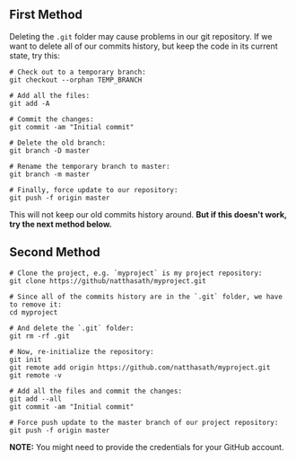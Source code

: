 ## First Method

Deleting the `.git` folder may cause problems in our git repository. If we want to delete all of our commits history, but keep the code in its current state, try this:

```
# Check out to a temporary branch:
git checkout --orphan TEMP_BRANCH

# Add all the files:
git add -A

# Commit the changes:
git commit -am "Initial commit"

# Delete the old branch:
git branch -D master

# Rename the temporary branch to master:
git branch -m master

# Finally, force update to our repository:
git push -f origin master
```

This will not keep our old commits history around. **But if this doesn't work, try the next method below.**

## Second Method

```
# Clone the project, e.g. `myproject` is my project repository:
git clone https://github/natthasath/myproject.git

# Since all of the commits history are in the `.git` folder, we have to remove it:
cd myproject

# And delete the `.git` folder:
git rm -rf .git

# Now, re-initialize the repository:
git init
git remote add origin https://github.com/natthasath/myproject.git
git remote -v

# Add all the files and commit the changes:
git add --all
git commit -am "Initial commit"

# Force push update to the master branch of our project repository:
git push -f origin master
```
**NOTE:** You might need to provide the credentials for your GitHub account.